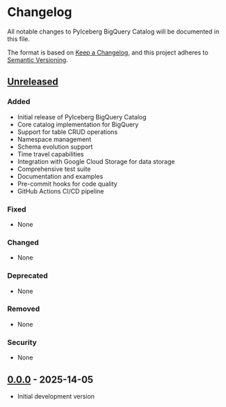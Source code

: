 # Changelog

All notable changes to PyIceberg BigQuery Catalog will be documented in this file.

The format is based on [Keep a Changelog](https://keepachangelog.com/en/1.0.0/),
and this project adheres to [Semantic Versioning](https://semver.org/spec/v2.0.0.html).

## [Unreleased]

### Added
- Initial release of PyIceberg BigQuery Catalog
- Core catalog implementation for BigQuery
- Support for table CRUD operations
- Namespace management
- Schema evolution support
- Time travel capabilities
- Integration with Google Cloud Storage for data storage
- Comprehensive test suite
- Documentation and examples
- Pre-commit hooks for code quality
- GitHub Actions CI/CD pipeline

### Fixed
- None

### Changed
- None

### Deprecated
- None

### Removed
- None

### Security
- None

## [0.0.0] - 2025-14-05

- Initial development version

[Unreleased]: https://github.com/bytesapart/pyiceberg-bigquery-catalog/compare/v0.0.0...HEAD
[0.0.0]: https://github.com/bytesapart/pyiceberg-bigquery-catalog/releases/tag/v0.0.0
